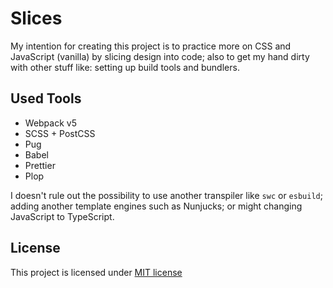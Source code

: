# Slices

My intention for creating this project is to practice more on CSS and JavaScript (vanilla)
by slicing design into code; also to get my hand dirty with other stuff like:
setting up build tools and bundlers.

## Used Tools

- Webpack v5
- SCSS + PostCSS
- Pug
- Babel
- Prettier
- Plop

I doesn't rule out the possibility to use another transpiler like `swc` or `esbuild`; adding
another template engines such as Nunjucks; or might changing JavaScript to TypeScript.

## License

This project is licensed under [MIT license](LICENSE)
